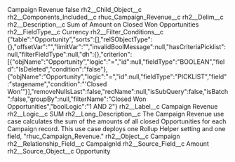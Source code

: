<?xml version="1.0" encoding="UTF-8"?>
<CustomMetadata xmlns="http://soap.sforce.com/2006/04/metadata" xmlns:xsi="http://www.w3.org/2001/XMLSchema-instance" xmlns:xsd="http://www.w3.org/2001/XMLSchema">
    <label>Campaign Revenue</label>
    <protected>false</protected>
    <values>
        <field>rh2__Child_Object__c</field>
        <value xsi:nil="true"/>
    </values>
    <values>
        <field>rh2__Components_Included__c</field>
        <value xsi:type="xsd:string">rhuc_Campaign_Revenue__c</value>
    </values>
    <values>
        <field>rh2__Delim__c</field>
        <value xsi:nil="true"/>
    </values>
    <values>
        <field>rh2__Description__c</field>
        <value xsi:type="xsd:string">Sum of Amount on Closed Won Opportunities</value>
    </values>
    <values>
        <field>rh2__FieldType__c</field>
        <value xsi:type="xsd:string">Currency</value>
    </values>
    <values>
        <field>rh2__Filter_Conditions__c</field>
        <value xsi:type="xsd:string">{&quot;table&quot;:&quot;Opportunity&quot;,&quot;sorts&quot;:[],&quot;relSObjectType&quot;:{},&quot;offsetVar&quot;:&quot;&quot;,&quot;limitVar&quot;:&quot;&quot;,&quot;invalidBoolMessage&quot;:null,&quot;hasCriteriaPicklist&quot;:null,&quot;filterFieldType&quot;:null,&quot;dh&quot;:{},&quot;criterion&quot;:[{&quot;objName&quot;:&quot;Opportunity&quot;,&quot;logic&quot;:&quot;=&quot;,&quot;id&quot;:null,&quot;fieldType&quot;:&quot;BOOLEAN&quot;,&quot;field&quot;:&quot;IsDeleted&quot;,&quot;condition&quot;:&quot;false&quot;},{&quot;objName&quot;:&quot;Opportunity&quot;,&quot;logic&quot;:&quot;=&quot;,&quot;id&quot;:null,&quot;fieldType&quot;:&quot;PICKLIST&quot;,&quot;field&quot;:&quot;stagename&quot;,&quot;condition&quot;:&quot;&apos;Closed Won&apos;&quot;}],&quot;removeNullsLast&quot;:false,&quot;recName&quot;:null,&quot;isSubQuery&quot;:false,&quot;isBatch&quot;:false,&quot;groupBy&quot;:null,&quot;filterName&quot;:&quot;Closed Won Opportunities&quot;,&quot;boolLogic&quot;:&quot;1 AND 2&quot;}</value>
    </values>
    <values>
        <field>rh2__Label__c</field>
        <value xsi:type="xsd:string">Campaign Revenue</value>
    </values>
    <values>
        <field>rh2__Logic__c</field>
        <value xsi:type="xsd:string">SUM</value>
    </values>
    <values>
        <field>rh2__Long_Description__c</field>
        <value xsi:type="xsd:string">The Campaign Revenue use case calculates the sum of the amounts of all closed Opportunities for each Campaign record. This use case deploys one Rollup Helper setting and one field, &quot;rhuc_Campaign_Revenue.&quot;</value>
    </values>
    <values>
        <field>rh2__Object__c</field>
        <value xsi:type="xsd:string">Campaign</value>
    </values>
    <values>
        <field>rh2__Relationship_Field__c</field>
        <value xsi:type="xsd:string">CampaignId</value>
    </values>
    <values>
        <field>rh2__Source_Field__c</field>
        <value xsi:type="xsd:string">Amount</value>
    </values>
    <values>
        <field>rh2__Source_Object__c</field>
        <value xsi:type="xsd:string">Opportunity</value>
    </values>
</CustomMetadata>
